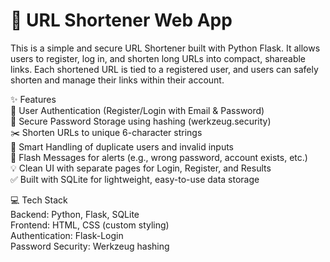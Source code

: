 # 🔗 URL Shortener Web App
This is a simple and secure URL Shortener built with Python Flask. It allows users to register, log in, and shorten long URLs into compact, shareable links. Each shortened URL is tied to a registered user, and users can safely shorten and manage their links within their account.  

✨ Features  
🔐 User Authentication (Register/Login with Email & Password)  
🔑 Secure Password Storage using hashing (werkzeug.security)  
✂️ Shorten URLs to unique 6-character strings  
🧠 Smart Handling of duplicate users and invalid inputs  
📜 Flash Messages for alerts (e.g., wrong password, account exists, etc.)  
💡 Clean UI with separate pages for Login, Register, and Results  
✅ Built with SQLite for lightweight, easy-to-use data storage  

💻 Tech Stack  
Backend: Python, Flask, SQLite  
Frontend: HTML, CSS (custom styling)  
Authentication: Flask-Login  
Password Security: Werkzeug hashing  
